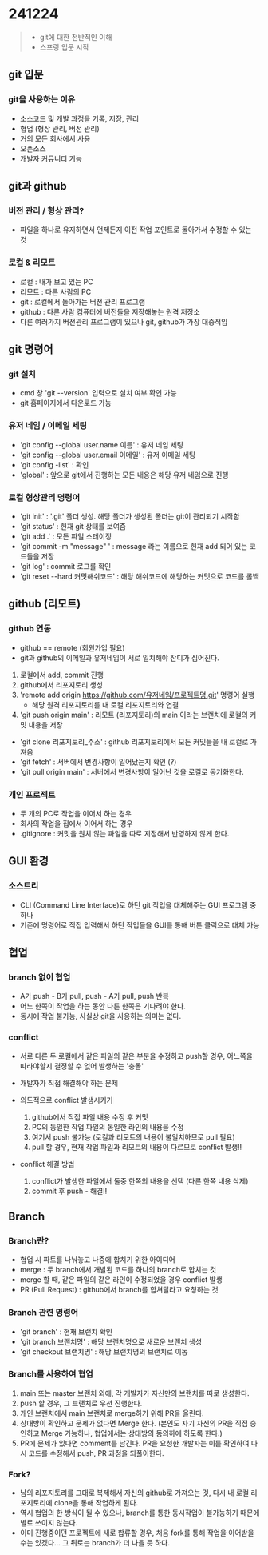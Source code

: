 # 241224

> - git에 대한 전반적인 이해
> - 스프링 입문 시작

## git 입문

### git을 사용하는 이유

- 소스코드 및 개발 과정을 기록, 저장, 관리
- 협업 (형상 관리, 버전 관리)
- 거의 모든 회사에서 사용
- 오픈소스
- 개발자 커뮤니티 기능



## git과 github

### 버전 관리 / 형상 관리?

- 파일을 하나로 유지하면서 언제든지 이전 작업 포인트로 돌아가서 수정할 수 있는 것

### 로컬 & 리모트

- 로컬 : 내가 보고 있는 PC
- 리모트 : 다른 사람의 PC
- git : 로컬에서 돌아가는 버전 관리 프로그램
- github : 다른 사람 컴퓨터에 버전들을 저장해놓는 원격 저장소
- 다른 여러가지 버전관리 프로그램이 있으나 git, github가 가장 대중적임




## git 명령어

### git 설치

- cmd 창 'git --version' 입력으로 설치 여부 확인 가능
- git 홈페이지에서 다운로드 가능

### 유저 네임 / 이메일 세팅

- 'git config --global user.name 이름' : 유저 네임 세팅
- 'git config --global user.email 이메일' : 유저 이메일 세팅
- 'git config -list' : 확인
- 'global' : 앞으로 git에서 진행하는 모든 내용은 해당 유저 네임으로 진행

### 로컬 형상관리 명령어

- 'git init' : '.git' 폴더 생성. 해당 폴더가 생성된 폴더는 git이 관리되기 시작함
- 'git status' : 현재 git 상태를 보여줌
- 'git add .' : 모든 파일 스테이징
- 'git commit -m "message" ' : message 라는 이름으로 현재 add 되어 있는 코드들을 저장
- 'git log' : commit 로그를 확인
- 'git reset --hard 커밋해쉬코드' : 해당 해쉬코드에 해당하는 커밋으로 코드를 롤백




## github (리모트)

### github 연동

- github == remote (회원가입 필요)
- git과 github의 이메일과 유저네임이 서로 일치해야 잔디가 심어진다.

1. 로컬에서 add, commit 진행
2. github에서 리포지토리 생성
3. 'remote add origin https://github.com/유저네임/프로젝트명.git' 명령어 실행
    - 해당 원격 리포지토리를 내 로컬 리포지토리와 연결
4. 'git push origin main' : 리모트 (리포지토리)의 main 이라는 브랜치에 로컬의 커밋 내용을 저장

- 'git clone 리포지토리_주소' : github 리포지토리에서 모든 커밋들을 내 로컬로 가져옴
- 'git fetch' : 서버에서 변경사항이 일어났는지 확인 (?)
- 'git pull origin main' : 서버에서 변경사항이 일어난 것을 로컬로 동기화한다.

### 개인 프로젝트

- 두 개의 PC로 작업을 이어서 하는 경우
- 회사의 작업을 집에서 이어서 하는 경우
- .gitignore : 커밋을 원치 않는 파일을 따로 지정해서 반영하지 않게 한다.




## GUI 환경

### 소스트리

- CLI (Command Line Interface)로 하던 git 작업을 대체해주는 GUI 프로그램 중 하나
- 기존에 명령어로 직접 입력해서 하던 작업들을 GUI를 통해 버튼 클릭으로 대체 가능



## 협업

### branch 없이 협업

- A가 push - B가 pull, push - A가 pull, push 반복
- 어느 한쪽이 작업을 하는 동안 다른 한쪽은 기다려야 한다.
- 동시에 작업 불가능, 사실상 git을 사용하는 의미는 없다.

### conflict

- 서로 다른 두 로컬에서 같은 파일의 같은 부분을 수정하고 push할 경우, 어느쪽을 따라야할지 결정할 수 없어 발생하는 '충돌'
- 개발자가 직접 해결해야 하는 문제

- 의도적으로 conflict 발생시키기
    1. github에서 직접 파일 내용 수정 후 커밋
    2. PC의 동일한 작업 파일의 동일한 라인의 내용을 수정
    3. 여기서 push 불가능 (로컬과 리모트의 내용이 불일치하므로 pull 필요)
    4. pull 할 경우, 현재 작업 파일과 리모트의 내용이 다르므로 conflict 발생!!

- conflict 해결 방법
    1. conflict가 발생한 파일에서 둘중 한쪽의 내용을 선택 (다른 한쪽 내용 삭제)
    2. commit 후 push - 해결!!

## Branch

### Branch란?

- 협업 시 파트를 나눠놓고 나중에 합치기 위한 아이디어
- merge : 두 branch에서 개발된 코드를 하나의 branch로 합치는 것
- merge 할 때, 같은 파일의 같은 라인이 수정되었을 경우 conflict 발생
- PR (Pull Request) : github에서 branch를 합쳐달라고 요청하는 것

### Branch 관련 명령어

- 'git branch' : 현재 브랜치 확인
- 'git branch 브랜치명' : 해당 브랜치명으로 새로운 브랜치 생성
- 'git checkout 브랜치명' : 해당 브랜치명의 브랜치로 이동

### Branch를 사용하여 협업

1. main 또는 master 브랜치 외에, 각 개발자가 자신만의 브랜치를 따로 생성한다.
2. push 할 경우, 그 브랜치로 우선 진행한다.
3. 개인 브랜치에서 main 브랜치로 merge하기 위해 PR을 올린다.
4. 상대방이 확인하고 문제가 없다면 Merge 한다. (본인도 자기 자신의 PR을 직접 승인하고 Merge 가능하나, 협업에서는 상대방의 동의하에 하도록 한다.)
5. PR에 문제가 있다면 comment를 남긴다. PR을 요청한 개발자는 이를 확인하여 다시 코드를 수정해서 push, PR 과정을 되풀이한다.

### Fork?

- 남의 리포지토리를 그대로 복제해서 자신의 github로 가져오는 것, 다시 내 로컬 리포지토리에 clone을 통해 작업하게 된다.
- 역시 협업의 한 방식이 될 수 있으나, branch를 통한 동시작업이 불가능하기 때문에 별로 쓰이지 않는다.
- 이미 진행중이던 프로젝트에 새로 합류할 경우, 처음 fork를 통해 작업을 이어받을 수는 있겠다... 그 뒤로는 branch가 더 나을 듯 하다.
